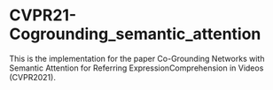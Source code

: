 # CVPR21-Cogrounding_semantic_attention
This is the implementation for the paper Co-Grounding Networks with Semantic Attention for Referring ExpressionComprehension in Videos (CVPR2021).
